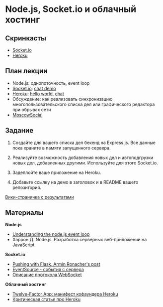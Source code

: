 Node.js, Socket.io и облачный хостинг
===

Скринкасты
--

- [Socket.io](http://www.youtube.com/watch?v=8PVZD3AHHkM)
- [Heroku](http://www.youtube.com/watch?v=o23Kx8bZaQk)

План лекции
---

- Node.js: однопоточность, event loop
- [Socket.io](http://socket.io/get-started/chat/): [chat demo](http://socket.io/demos/chat/)
- [Heroku](https://devcenter.heroku.com/articles/getting-started-with-nodejs): [hello world](https://dry-bastion-7907.herokuapp.com/), [chat](https://pacific-crag-7875.herokuapp.com/)
- Обсуждение: как реализовать синхронизацию многопользовательского списка дел или графического редактора при обрывах сети
- [MoscowSocial](http://bit.ly/MoscowSocial)


Задание
-------

1. Создайте для вашего списка дел бекенд на Express.js. Все данные пока храните в памяти запущенного сервера.

2. Реализуйте возможность добавления новых дел и автоподгрузки новых дел, добавленных другими. Используйте для этого Socket.io.

3. Задеплойте ваше приложение на Heroku.

4. Добавьте ссылку на демо в заголовок и в README вашего репозитория.

[Вики-страничка с результатами](https://github.com/vpavlenko/web-programming/wiki/%D0%A0%D0%B5%D1%88%D0%B5%D0%BD%D0%B8%D0%B5-%D0%B7%D0%B0%D0%B4%D0%B0%D0%BD%D0%B8%D1%8F-%D0%B7%D0%B0%D0%BD%D1%8F%D1%82%D0%B8%D0%B9-11..15:-%D0%BA%D0%B0%D0%BD%D0%B1%D0%B0%D0%BD-%D0%B4%D0%BE%D1%81%D0%BA%D0%B0)


Материалы
--

**Node.js**
- [Understanding the node.js event loop](http://blog.mixu.net/2011/02/01/understanding-the-node-js-event-loop/)
- Хэррон Д. Node.js. Разработка серверных веб-приложений на JavaScript

**Socket.io**
- [Pushing with Flask, Armin Ronacher's post](http://lucumr.pocoo.org/2012/8/5/stateless-and-proud/)
- [EventSource - события с сервера](http://learn.javascript.ru/server-sent-events)
- [Описание протокола WebSocket](http://learn.javascript.ru/websockets)

**Облачный хостинг**
- [Twelve-Factor App: манифест кофаундера Heroku](http://12factor.net/)
- [Критическая статья про Heroku](http://tech.blog.aknin.name/2012/03/09/heroku-is-great-however/)
